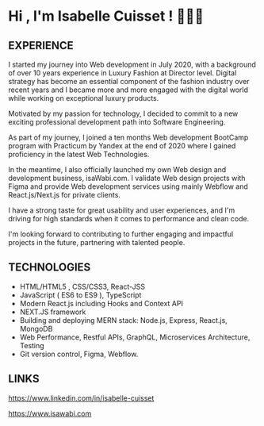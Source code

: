 
# Hi , I'm Isabelle Cuisset ! 💎💎💎




EXPERIENCE
-----------------------
I started my journey into Web development in July 2020, with a background of over 10 years experience in Luxury Fashion at Director level.
Digital strategy has become an essential component of the fashion industry over recent years and I became more and more engaged with the digital world while working on exceptional luxury products.

Motivated by my passion for technology, I decided to commit to a new exciting professional development path into Software Engineering.

As part of my journey, I joined a ten months Web development BootCamp program with Practicum by Yandex at the end of 2020 where I gained proficiency in the latest Web Technologies.

In the meantime, I also officially launched my own Web design and development business, isaWabi.com.
I validate Web design projects with Figma and provide Web development services using mainly Webflow and React.js/Next.js for private clients.

I have a strong taste for great usability and user experiences, and I'm driving for high standards when it comes to performance and clean code. 

I'm looking forward to contributing to further engaging and impactful projects in the future, partnering with talented people.


TECHNOLOGIES
-----------------------
- HTML/HTML5 , CSS/CSS3, React-JSS
- JavaScript ( ES6 to ES9 ), TypeScript
- Modern React.js including Hooks and Context API
- NEXT.JS framework
- Building and deploying MERN stack: Node.js, Express, React.js, MongoDB
- Web Performance, Restful APIs, GraphQL, Microservices Architecture, Testing
- Git version control, Figma, Webflow.

LINKS
-----------------------
https://www.linkedin.com/in/isabelle-cuisset

https://www.isawabi.com

<!---
Icuisset/Icuisset is a ✨ special ✨ repository because its `README.md` (this file) appears on your GitHub profile.
You can click the Preview link to take a look at your changes.
--->
